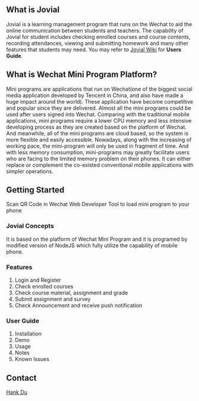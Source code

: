 ## What is Jovial
Jovial is a learning management program that runs on the Wechat to aid the online communication between students and teachers. The capability of Jovial for student includes checking enrolled courses and course contents, recording attendances, viewing and submitting homework and many other features that students may need.
You may refer to [Jovial Wiki](https://git.uwaterloo.ca/f36gao/651_project/wikis/home) for **Users Guide**.

## What is Wechat Mini Program Platform?
Mini programs are applications that run on Wechat(one of the biggest social media application developed by Tencent in China, and also have made a huge impact around the world). These application have become competitive and popular since they are delivered. Almost all the mini programs could be used after users signed into Wechat. Comparing with the traditional mobile applications, mini programs require a lower CPU memory and less intensive developing process as they are created based on the platform of Wechat. And meanwhile, all of the mini programs are cloud based, so the system is more flexible and easily accessible.
Nowadays, along with the increasing of working pace, the mini-program will only be used in fragment of time. And with less memory consumption, mini-programs may greatly facilitate users who are facing to the limited memory problem  on their phones. It can either replace or complement the co-existed conventional mobile applications with simpler operations. 


## Getting Started
Scan QR Code in Wechat Web Developer Tool to load mini program to your phone

### Jovial Concepts
It is based on the platform of Wechat Mini Program and it is programed by modified version of NodeJS which fully utilize the capability of mobile phone. 
### Features
1. Login and Register
2. Check enrolled courses
3. Check course material, assignment and grade
4. Submit assignment and survey
5. Check Announcement and receive push notification 

### User Guide
1. Installation
2. Demo
3. Usage
4. Notes
5. Known Issues

## Contact
[Hank Du](mailto:hank.du@uwaterloo.ca)